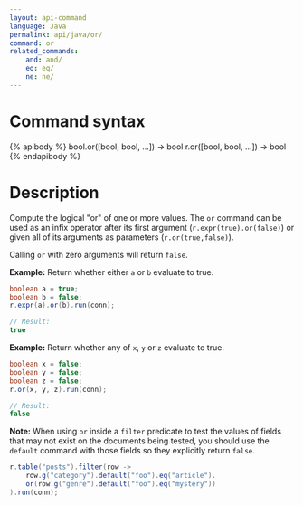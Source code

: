 ```yaml
---
layout: api-command
language: Java
permalink: api/java/or/
command: or
related_commands:
    and: and/
    eq: eq/
    ne: ne/
---
```


# Command syntax #

{% apibody %}
bool.or([bool, bool, ...]) &rarr; bool
r.or([bool, bool, ...]) &rarr; bool
{% endapibody %}

# Description #

Compute the logical "or" of one or more values. The `or` command can be used as an infix operator after its first argument (`r.expr(true).or(false)`) or given all of its arguments as parameters (`r.or(true,false)`).

Calling `or` with zero arguments will return `false`.

__Example:__ Return whether either `a` or `b` evaluate to true.

```java
boolean a = true;
boolean b = false;
r.expr(a).or(b).run(conn);

// Result:
true
```

__Example:__ Return whether any of `x`, `y` or `z` evaluate to true.

```java
boolean x = false;
boolean y = false;
boolean z = false;
r.or(x, y, z).run(conn);

// Result:
false
```

__Note:__ When using `or` inside a `filter` predicate to test the values of fields that may not exist on the documents being tested, you should use the `default` command with those fields so they explicitly return `false`.

```java
r.table("posts").filter(row ->
    row.g("category").default("foo").eq("article").
    or(row.g("genre").default("foo").eq("mystery"))
).run(conn);
```
